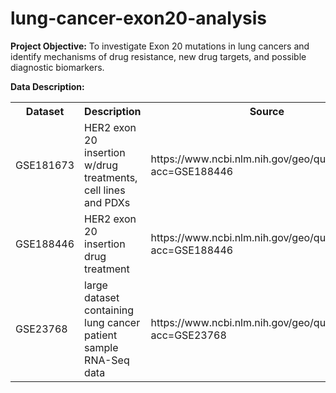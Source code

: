 # lung-cancer-exon20-analysis
**Project Objective:** To investigate Exon 20 mutations in lung cancers and identify mechanisms of drug resistance, new drug targets, and possible diagnostic biomarkers.

**Data Description:**
<table>
  <tr>
    <th>Dataset</th>
    <th>Description</th> 
    <th>Source</th>
  </tr>
  <tr>
    <td>GSE181673</td>
    <td>HER2 exon 20 insertion w/drug treatments, cell lines and PDXs</td>
    <td>https://www.ncbi.nlm.nih.gov/geo/query/acc.cgi?acc=GSE188446</td> 
  </tr>
  <tr>
    <td>GSE188446</td>
    <td>HER2 exon 20 insertion drug treatment</td>
    <td>https://www.ncbi.nlm.nih.gov/geo/query/acc.cgi?acc=GSE188446</td> 
  </tr>
   <tr>
    <td>GSE23768</td>
    <td>large dataset containing lung cancer patient sample RNA-Seq data</td>
    <td>https://www.ncbi.nlm.nih.gov/geo/query/acc.cgi?acc=GSE23768</td> 
  </tr>
</table>
